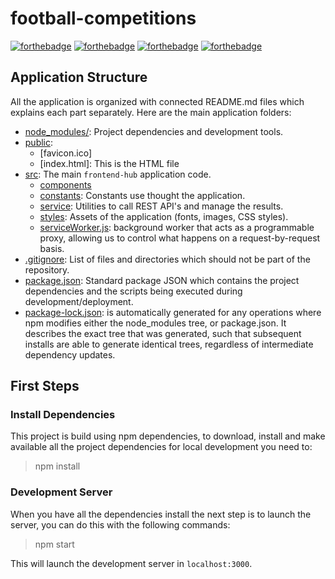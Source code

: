 # football-competitions

[![forthebadge](http://forthebadge.com/images/badges/built-with-love.svg)](http://forthebadge.com)
[![forthebadge](https://forthebadge.com/images/badges/made-with-javascript.svg)](https://forthebadge.com)
[![forthebadge](https://forthebadge.com/images/badges/powered-by-responsibility.svg)](https://forthebadge.com)
[![forthebadge](http://forthebadge.com/images/badges/gluten-free.svg)](http://forthebadge.com)

## Application Structure

All the application is organized with connected README.md files which explains each part 
separately. Here are the main application folders:

- [node_modules/](./node_modules): Project dependencies and development tools. 
- [public](./public):
    - [favicon.ico]
    - [index.html]: This is the HTML file
- [src](./src): The main `frontend-hub` application code.
  - [components](./src/components)
  - [constants](./src/constants): Constants use thought the application.
  - [service](./src/service): Utilities to call REST API's and manage the results. 
  - [styles](./src/styles): Assets of the application (fonts, images, CSS styles).
  - [serviceWorker.js](./serviceWorker.js): background worker that acts as a programmable proxy, allowing us to control what happens on a request-by-request basis.
- [.gitignore](./.gitignore): List of files and directories which should not be part of the
  repository.
- [package.json](./package.json): Standard package JSON which contains the project dependencies and
  the scripts being executed during development/deployment.
- [package-lock.json](./package-lock.json): is automatically generated for any operations where npm modifies either the 
node_modules tree, or package.json. It describes the exact tree that was generated, such that subsequent installs are 
able to generate identical trees, regardless of intermediate dependency updates.
## First Steps

### Install Dependencies

This project is build using npm dependencies, to download, install and make available all the 
project dependencies for local development you need to:

> npm install

### Development Server

When you have all the dependencies install the next step is to launch the server, you can do this with the following commands:

> npm start

This will launch the development server in `localhost:3000`. 
